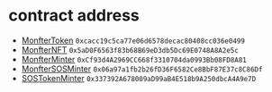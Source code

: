 # contract address

- [MonfterToken](https://etherscan.io/token/0xcacc19c5ca77e06d6578decac80408cc036e0499) ```0xcacc19c5ca77e06d6578decac80408cc036e0499```
- [MonfterNFT](https://etherscan.io/token/0x5aD0F6563f83b68B69eD3db5Dc69E0748A8A2e5c) ```0x5aD0F6563f83b68B69eD3db5Dc69E0748A8A2e5c```
- [MonfterMinter](https://etherscan.io/address/0xCf93d4A2969CC668f3310704da0993Bb08FD8A81) ```0xCf93d4A2969CC668f3310704da0993Bb08FD8A81```
- [MonfterSOSMinter](https://etherscan.io/address/0x06a97a1fb2b26fD36F6582Ce8BbF87E37c8C86Df) ```0x06a97a1fb2b26fD36F6582Ce8BbF87E37c8C86Df```
- [SOSTokenMinter](https://etherscan.io/address/0x337392A678009aD99aB4E518b9A250dbcA4A9e7D) ```0x337392A678009aD99aB4E518b9A250dbcA4A9e7D```

